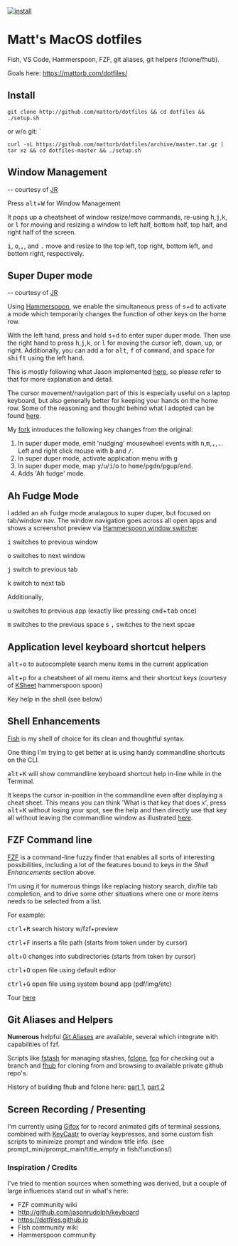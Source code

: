 [![install](https://github.com/arjaygallentes/dotfiles-mattorb/actions/workflows/install.yml/badge.svg)](https://github.com/arjaygallentes/dotfiles-mattorb/actions/workflows/install.yml)

# Matt's MacOS dotfiles
Fish, VS Code, Hammerspoon, FZF, git aliases, git helpers (fclone/fhub).

Goals here: https://mattorb.com/dotfiles/

## Install
`
git clone http://github.com/mattorb/dotfiles && cd dotfiles && ./setup.sh
`

or w/o git: `

`curl -sL https://github.com/mattorb/dotfiles/archive/master.tar.gz | tar xz && cd dotfiles-master && ./setup.sh`

## Window Management
-- courtesy of [JR](https://github.com/jasonrudolph/keyboard/)

Press <kbd>alt</kbd>+<kbd>W</kbd> for Window Management 

It pops up a cheatsheet of window resize/move commands, re-using <kbd>h</kbd>,<kbd>j</kbd>,<kbd>k</kbd>, or <kbd>l</kbd> for moving and resizing a window to left half, bottom half, top half, and right half of the screen. 

<kbd>i</kbd>, <kbd>o</kbd>,<kbd>,</kbd>, and <kbd>.</kbd> move and resize to the top left, top right, bottom left, and bottom right, respectively.

## Super Duper mode
-- courtesy of [JR](https://github.com/jasonrudolph/keyboard/)

Using [Hammerspoon](https://www.hammerspoon.org), we enable the simultaneous press of <kbd>s</kbd>+<kbd>d</kbd> to activate a mode which temporarily changes the function of other keys on the home row.

With the left hand, press and hold <kbd>s</kbd>+<kbd>d</kbd> to enter super duper mode.  Then use the right hand to press <kbd>h</kbd>,<kbd>j</kbd>,<kbd>k</kbd>, or <kbd>l</kbd> for moving the cursor left, down, up, or right.  Additionally, you can add <kbd>a</kbd> for <kbd>alt</kbd>, <kbd>f</kbd> of <kbd>command</kbd>, and <kbd>space</kbd> for <kbd>shift</kbd> using the left hand.

This is mostly following what Jason implemented [here](https://github.com/jasonrudolph/keyboard/), so please refer to that for more explanation and detail.

The cursor movement/navigation part of this is especially useful on a laptop keyboard, but also generally better for keeping your hands on the home row.  Some of the reasoning and thought behind what I adopted can be found [here](https://mattorb.com/level-up-shortcuts-hammerspoon-home-row/).

My [fork](https://github.com/mattorb/keyboard) introduces the following key changes from the original:
1. In super duper mode, emit 'nudging' mousewheel events with <kbd>n</kbd>,<kbd>m</kbd>,<kbd>,</kbd>,<kbd>.</kbd>.  Left and right click mouse with <kbd>b</kbd> and <kbd>/</kbd>.
2. In super duper mode, activate application menu with <kbd>g</kbd>
3. In super duper mode, map <kbd>y</kbd>/<kbd>u</kbd>/<kbd>i</kbd>/<kbd>o</kbd> to <kbd>home</kbd>/<kbd>pgdn</kbd>/<kbd>pgup</kbd>/<kbd>end</kbd>.
4. Adds 'Ah fudge' mode.

## Ah Fudge Mode
I added an <kbd>a</kbd>h <kbd>f</kbd>udge mode analagous to super duper, 
but focused on tab/window nav. The window navigation goes across all open apps and shows a screenshot preview via [Hammerspoon window switcher](https://www.hammerspoon.org/docs/hs.window.switcher.html).

<kbd>i</kbd> switches to previous window

<kbd>o</kbd> switches to next window 

<kbd>j</kbd> switch to previous tab

<kbd>k</kbd> switch to next tab

Additionally, 

<kbd>u</kbd> switches to previous app (exactly like pressing <kbd>cmd</kbd>+<kbd>tab</kbd> once)

<kbd>m</kbd> switches to the previous space
s
<kbd>,</kbd> switches to the next spcae


## Application level keyboard shortcut helpers

<kbd>alt</kbd>+<kbd>o</kbd> to autocomplete search menu items in the current application

<kbd>alt</kbd>+<kbd>p</kbd> for a cheatsheet of all menu items and their shortcut keys  (courtesy of [KSheet](https://www.hammerspoon.org/Spoons/KSheet.html) hammerspoon spoon)

Key help in the shell (see below)

## Shell Enhancements
[Fish](https://www.fishshell.com) is my shell of choice for its clean and thoughtful syntax.

One thing I'm trying to get better at is using handy commandline shortcuts on the CLI.

<kbd>alt</kbd>+<kbd>K</kbd> will show commandline keyboard shortcut help in-line while in the Terminal.   

It keeps the cursor in-position in the commandline even after displaying a cheat sheet.  This means you can think 'What is that key that does x', press <kbd>alt</kbd>+<kbd>K</kbd> without losing your spot, see the help and then directly use that key all without leaving the commandline window as illustrated [here](https://mattorb.com/level-up-shortcuts-and-the-hyper-key/).

## FZF Command line  
[FZF](https://github.com/junegunn/fzf) is a command-line fuzzy finder that enables all sorts of interesting possibilities, including a lot of the features bound to keys in the *Shell Enhancements* section above.

I'm using it for numerous things like replacing history search, dir/file tab completion, and to drive some other situations where one or more items needs to be selected from a list. 

For example:

<kbd>ctrl</kbd>+<kbd>R</kbd> search history w/fzf+preview

<kbd>ctrl</kbd>+<kbd>F</kbd> inserts a file path (starts from token under by cursor)

<kbd>alt</kbd>+<kbd>O</kbd>	changes into subdirectories (starts from token by cursor)

<kbd>ctrl</kbd>+<kbd>O</kbd> open file using default editor

<kbd>ctrl</kbd>+<kbd>G</kbd> open file using system bound app (pdf/img/etc)


Tour [here](https://mattorb.com/the-many-faces-of-fzf/)

## Git Aliases and Helpers
**Numerous** helpful [Git Aliases](git/.gitaliases) are available, several which integrate with capabilities of fzf.

Scripts like [fstash](bin/fstash) for managing stashes, [fclone](fish/functions/fclone.fish), [fco](fish/functions/fco.fish) for checking out a branch and [fhub](fish/functions/fhub.fish) for cloning from and browsing to available private github repo's.  

History of building fhub and fclone here:  [part 1](https://mattorb.com/fuzzy-find-github-repository/), [part 2](https://mattorb.com/fuzzy-find-a-github-repository-part-deux/)

## Screen Recording / Presenting
I'm currently using [Gifox](https://gifox.io) for to record animated gifs of terminal sessions, combined with [KeyCastr](https://github.com/keycastr/keycastr) to overlay keypresses, and some custom fish scripts to minimize prompt and window title info. (see prompt_mini/prompt_main/title_empty in fish/functions/)

### Inspiration / Credits
I've tried to mention sources when something was derived, but a couple of large influences stand out in what's here:
* FZF community wiki
* http://github.com/jasonrudolph/keyboard
* https://dotfiles.github.io
* Fish community wiki
* Hammerspoon community
